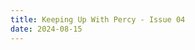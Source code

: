 ```yaml
---
title: Keeping Up With Percy - Issue 04
date: 2024-08-15
---
```


<object data="issue04.pdf" width="1000" height="1000" type="application/pdf"></object>

